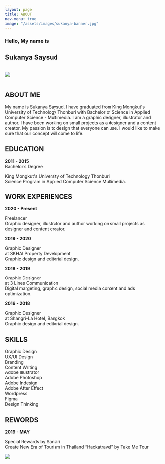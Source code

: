 ```yaml
---
layout: page
title: ABOUT
nav-menu: true
image: "/assets/images/sukanya-banner.jpg"
---
```


<!-- Main -->
<div id="main" class="alt">
    <!-- One -->
    <section id="one">
        <div class="inner text-black">
            <h3 class="text-black text-no-margin no-font-weight">Hello, My name is</h3>
            <h1 class="text-color-main text-no-margin">Sukanya Saysud</h1>
            <br>
            <image src="./assets/images/sukanya-02-banner.jpg"></image>
            <br>
            <br>
            <h2 id="content" class="text-color-main">ABOUT ME</h2>
            <p>
                My name is Sukanya Saysud. I have graduated from King Mongkut's University of Technology Thonburi with
                Bachelor of Science in Applied Computer Science - Multimedia. I am a graphic designer, illustrator and
                author. I have been working on small projects as a designer and a content creator. My passion is to
                design that everyone can use. I would like to make sure that our concept will come to life.
            </p>
            <h2 id="content" class="text-color-main">EDUCATION</h2>
            <strong>2011 - 2015</strong>
            <div class="text-weight-main">Bachelor’s Degree</div>
            <p>
                King Mongkut's University of Technology Thonburi <br>
                Science Program in Applied Computer Science Multimedia.
            <p>
            <h2 id="content" class="text-color-main">WORK EXPERIENCES</h2>
            <strong>2020 - Present</strong>
            <p>
                <span class="text-weight-main">Freelancer</span><br>
                Graphic designer, illustrator and author working on
                small projects as designer and content creator.
            </p>
            <strong>2019 - 2020</strong>
            <p>
                <span class="text-weight-main">Graphic Designer</span><br>
                <span class="text-weight-main">at SKHAI Property Development</span><br>
                Graphic design and editorial design.
            </p>
            <strong>2018 - 2019</strong>
            <p>
                <span class="text-weight-main">Graphic Designer</span><br>
                <span class="text-weight-main">at 3 Lines Communication</span><br>
                Digital margeting, graphic design, social media content and ads optimization.
            </p>
            <strong>2016 - 2018</strong>
            <p>
                <span class="text-weight-main">Graphic Designer</span><br>
                <span class="text-weight-main">at Shangri-La Hotel, Bangkok</span><br>
                Graphic design and editorial design.
            </p>
            <h2 id="content" class="text-color-main">SKILLS</h2>
            <p class="text-weight-main">
                Graphic Design<br>
                UX/UI Design<br>
                Branding<br>
                Content Writing<br>
                Adobe Illustrator<br>
                Adobe Photoshop<br>
                Adobe Indesign<br>
                Adobe After Effect<br>
                Wordpress<br>
                Figma<br>
                 Design Thinking<br>
            </p>
            <h2 id="content" class="text-color-main">REWORDS</h2>
            <strong>2019 - MAY</strong>
            <p>
                <span class="text-weight-main">Special Rewards by Sansiri</span><br>
                Create New Era of Tourism in Thailand “Hackatravel” by Take Me Tour
            </p>
            <image src="./assets/images/hackatravel-rewards-02.jpg"></image>
